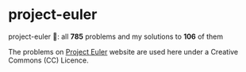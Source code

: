 # project-euler
project-euler 🔢: all **785** problems and my solutions to **106** of them

The problems on [Project Euler](https://projecteuler.net/) website are used here under a Creative Commons (CC) Licence.
